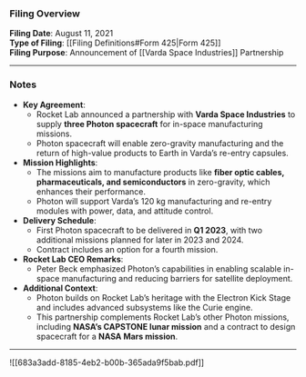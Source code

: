 ### Filing Overview

**Filing Date**: August 11, 2021  
**Type of Filing**: [[Filing Definitions#Form 425|Form 425]]  
**Filing Purpose**: Announcement of [[Varda Space Industries]] Partnership

---
### Notes

- **Key Agreement**:
    - Rocket Lab announced a partnership with **Varda Space Industries** to supply **three Photon spacecraft** for in-space manufacturing missions.
    - Photon spacecraft will enable zero-gravity manufacturing and the return of high-value products to Earth in Varda’s re-entry capsules.
- **Mission Highlights**:
    - The missions aim to manufacture products like **fiber optic cables, pharmaceuticals, and semiconductors** in zero-gravity, which enhances their performance.
    - Photon will support Varda’s 120 kg manufacturing and re-entry modules with power, data, and attitude control.
- **Delivery Schedule**:
    - First Photon spacecraft to be delivered in **Q1 2023**, with two additional missions planned for later in 2023 and 2024.
    - Contract includes an option for a fourth mission.
- **Rocket Lab CEO Remarks**:
    - Peter Beck emphasized Photon’s capabilities in enabling scalable in-space manufacturing and reducing barriers for satellite deployment.
- **Additional Context**:
    - Photon builds on Rocket Lab’s heritage with the Electron Kick Stage and includes advanced subsystems like the Curie engine.
    - This partnership complements Rocket Lab’s other Photon missions, including **NASA’s CAPSTONE lunar mission** and a contract to design spacecraft for a **NASA Mars mission**.

---

![[683a3add-8185-4eb2-b00b-365ada9f5bab.pdf]]